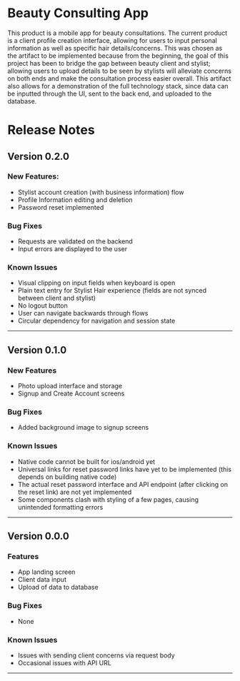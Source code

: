 # Beauty Consulting App

This product is a mobile app for beauty consultations. The current product is a client profile creation interface, allowing for users to input personal information as well as specific hair details/concerns. This was chosen as the artifact to be implemented because from the beginning, the goal of this project has been to bridge the gap between beauty client and stylist; allowing users to upload details to be seen by stylists will alleviate concerns on both ends and make the consultation process easier overall. This artifact also allows for a demonstration of the full technology stack, since data can be inputted through the UI, sent to the back end, and uploaded to the database.

# Release Notes

## Version 0.2.0

### New Features:

- Stylist account creation (with business information) flow
- Profile Information editing and deletion
- Password reset implemented

### Bug Fixes

- Requests are validated on the backend
- Input errors are displayed to the user

### Known Issues

- Visual clipping on input fields when keyboard is open
- Plain text entry for Stylist Hair experience (fields are not synced between client and stylist)
- No logout button
- User can navigate backwards through flows
- Circular dependency for navigation and session state

---

## Version 0.1.0

### New Features

- Photo upload interface and storage
- Signup and Create Account screens

### Bug Fixes

- Added background image to signup screens

### Known Issues

- Native code cannot be built for ios/android yet
- Universal links for reset password links have yet to be implemented (this depends on building native code)
- The actual reset password interface and API endpoint (after clicking on the reset link) are not yet implemented
- Some components clash with styling of a few pages, causing unintended formatting errors

---

## Version 0.0.0

### Features

- App landing screen
- Client data input
- Upload of data to database

### Bug Fixes

- None

### Known Issues

- Issues with sending client concerns via request body
- Occasional issues with API URL

---
